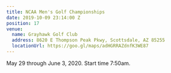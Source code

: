 ```yaml
---
title: NCAA Men's Golf Championships
date: 2019-10-09 23:14:00 Z
position: 17
venue:
  name: Grayhawk Golf Club
  address: 8620 E Thompson Peak Pkwy, Scottsdale, AZ 85255
  locationUrl: https://goo.gl/maps/adHGRRAZdnfK3WE87
---
```


May 29 through June 3, 2020. Start time 7:50am.